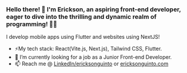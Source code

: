 ### Hello there! 🎉 I'm Erickson, an aspiring front-end developer, eager to dive into the thrilling and dynamic realm of programming! 🚀🌐
I develop mobile apps using Flutter and websites using NextJS!
- ⚡My tech stack: React(Vite.js, Next.js), Tailwind CSS, Flutter.
- 🔭 I’m currently looking for a job as a Junior Front-end Developer.
- 📫 Reach me @ [LinkedIn/ericksonguinto](https://www.linkedin.com/in/ericksonguinto/) or [ericksonguinto.com](https://ericksonguinto.vercel.app/)

<!--  [![LinkedIn Badge](https://img.shields.io/badge/LinkedIn-0077B5?style=for-the-badge&logo=linkedin&logoColor=white)](https://www.linkedin.com/in/ericksonguinto/) -->
<!--
**sonyerg/sonyerg** is a ✨ _special_ ✨ repository because its `README.md` (this file) appears on your GitHub profile.
Here are some ideas to get you started:
- 🔭 I’m currently working on ...
- 🌱 I’m currently learning ...
- 👯 I’m looking to collaborate on ...
- 🤔 I’m looking for help with ...
- 💬 Ask me about ...
- 📫 How to reach me: ...
- 😄 Pronouns: ...
- ⚡ Fun fact: ...
-->
